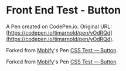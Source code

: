 # Front End Test - Button

A Pen created on CodePen.io. Original URL: [https://codepen.io/timarnold/pen/yOdRQd](https://codepen.io/timarnold/pen/yOdRQd).

Forked from [Mobify](http://codepen.io/mobify/)'s Pen [CSS Test — Button](http://codepen.io/mobify/pen/GtqKj/).

Forked from [Mobify](http://codepen.io/mobify/)'s Pen [CSS Test — Button](http://codepen.io/mobify/pen/GtqKj/).